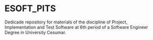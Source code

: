 # ESOFT_PITS
Dedicade repository for materials of the discipline of Project, Implementation and Test Software at 6th period of a Software Engineer Degree in University Cesumar.
